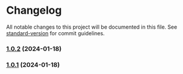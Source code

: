 # Changelog

All notable changes to this project will be documented in this file. See [standard-version](https://github.com/conventional-changelog/standard-version) for commit guidelines.

### [1.0.2](https://github.com/expr-solver/json-light/compare/v1.0.1...v1.0.2) (2024-01-18)

### [1.0.1](https://github.com/expr-solver/json-light/compare/v1.0.0...v1.0.1) (2024-01-18)
